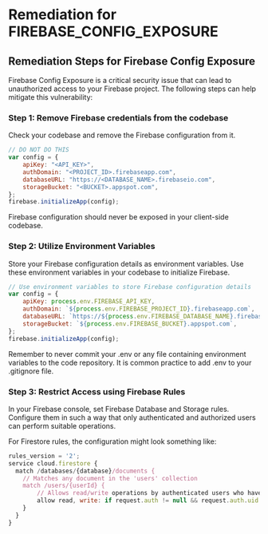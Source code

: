 # Remediation for FIREBASE_CONFIG_EXPOSURE

## Remediation Steps for Firebase Config Exposure

Firebase Config Exposure is a critical security issue that can lead to unauthorized access to your Firebase project. The following steps can help mitigate this vulnerability:

### Step 1: Remove Firebase credentials from the codebase

Check your codebase and remove the Firebase configuration from it. 

```javascript
// DO NOT DO THIS
var config = {
    apiKey: "<API_KEY>",
    authDomain: "<PROJECT_ID>.firebaseapp.com",
    databaseURL: "https://<DATABASE_NAME>.firebaseio.com",
    storageBucket: "<BUCKET>.appspot.com",
};
firebase.initializeApp(config);
```
Firebase configuration should never be exposed in your client-side codebase.

### Step 2: Utilize Environment Variables

Store your Firebase configuration details as environment variables. Use these environment variables in your codebase to initialize Firebase.

```javascript
// Use environment variables to store Firebase configuration details
var config = {
    apiKey: process.env.FIREBASE_API_KEY,
    authDomain: `${process.env.FIREBASE_PROJECT_ID}.firebaseapp.com`,
    databaseURL: `https://${process.env.FIREBASE_DATABASE_NAME}.firebaseio.com`,
    storageBucket: `${process.env.FIREBASE_BUCKET}.appspot.com`,
};
firebase.initializeApp(config);
```
Remember to never commit your .env or any file containing environment variables to the code repository. It is common practice to add .env to your .gitignore file.

### Step 3: Restrict Access using Firebase Rules

In your Firebase console, set Firebase Database and Storage rules. Configure them in such a way that only authenticated and authorized users can perform suitable operations.

For Firestore rules, the configuration might look something like:

```javascript
rules_version = '2';
service cloud.firestore {
  match /databases/{database}/documents {
    // Matches any document in the 'users' collection
    match /users/{userId} {
        // Allows read/write operations by authenticated users who have the same user_id as the document
        allow read, write: if request.auth != null && request.auth.uid == userId;
    }
  }
}
```